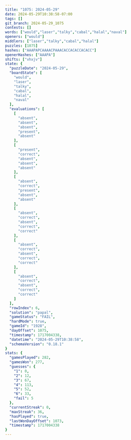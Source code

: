 ```yaml
---
title: "1075: 2024-05-29"
date: 2024-05-29T10:38:58-07:00
tags: []
git_branch: 2024-05-29_1075
contests: []
words: ["would","laser","talky","cabal","halal","naval"]
openers: ["would"]
middlers: ["laser","talky","cabal","halal"]
puzzles: [1075]
hashes: ["AAAPAPCAAAACPAAACACCACACCACACC"]
openerHashes: ["AAAPA"]
shifts: ["vhxjv"]
state: {
  "puzzleDate": "2024-05-29",
  "boardState": [
    "would",
    "laser",
    "talky",
    "cabal",
    "halal",
    "naval"
  ],
  "evaluations": [
    [
      "absent",
      "absent",
      "absent",
      "present",
      "absent"
    ],
    [
      "present",
      "correct",
      "absent",
      "absent",
      "absent"
    ],
    [
      "absent",
      "correct",
      "present",
      "absent",
      "absent"
    ],
    [
      "absent",
      "correct",
      "absent",
      "correct",
      "correct"
    ],
    [
      "absent",
      "correct",
      "absent",
      "correct",
      "correct"
    ],
    [
      "absent",
      "correct",
      "absent",
      "correct",
      "correct"
    ]
  ],
  "rowIndex": 6,
  "solution": "papal",
  "gameStatus": "FAIL",
  "hardMode": true,
  "gameId": "1928",
  "dayOffset": 1075,
  "timestamp": 1717004338,
  "datetime": "2024-05-29T10:38:58",
  "schemaVersion": "0.18.1"
}
stats: {
  "gamesPlayed": 282,
  "gamesWon": 277,
  "guesses": {
    "1": 0,
    "2": 12,
    "3": 67,
    "4": 113,
    "5": 52,
    "6": 33,
    "fail": 5
  },
  "currentStreak": 0,
  "maxStreak": 36,
  "hasPlayed": true,
  "lastWonDayOffset": 1073,
  "timestamp": 1717004338
}
---
```

<!-- more -->
